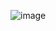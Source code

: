 ![image](https://github.com/Muhammed-Maklad/Emotion-Detection/assets/119490645/e4d67033-79b5-4047-883c-116afbb4327d)

